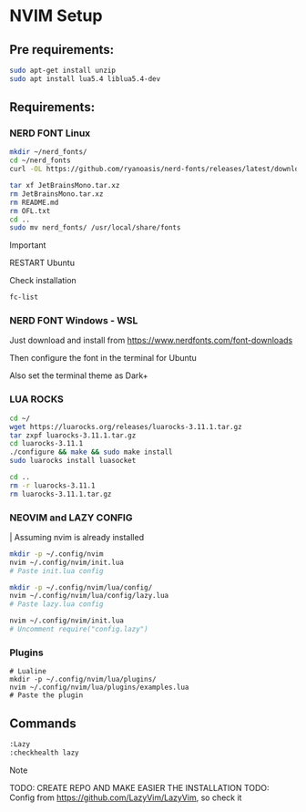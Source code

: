 # NVIM Setup

## Pre requirements:

```bash
sudo apt-get install unzip
sudo apt install lua5.4 liblua5.4-dev
```

## Requirements:

### NERD FONT Linux

```bash
mkdir ~/nerd_fonts/
cd ~/nerd_fonts
curl -OL https://github.com/ryanoasis/nerd-fonts/releases/latest/download/JetBrainsMono.tar.xz

tar xf JetBrainsMono.tar.xz
rm JetBrainsMono.tar.xz
rm README.md
rm OFL.txt
cd ..
sudo mv nerd_fonts/ /usr/local/share/fonts
```
> [!IMPORTANT]  
> RESTART Ubuntu

Check installation
```bash
fc-list
```
### NERD FONT Windows - WSL

Just download and install from https://www.nerdfonts.com/font-downloads

Then configure the font in the terminal for Ubuntu

Also set the terminal theme as Dark+

### LUA ROCKS

```bash
cd ~/
wget https://luarocks.org/releases/luarocks-3.11.1.tar.gz
tar zxpf luarocks-3.11.1.tar.gz
cd luarocks-3.11.1
./configure && make && sudo make install
sudo luarocks install luasocket

cd ..
rm -r luarocks-3.11.1
rm luarocks-3.11.1.tar.gz
```

### NEOVIM and LAZY CONFIG

| Assuming nvim is already installed

```bash
mkdir -p ~/.config/nvim
nvim ~/.config/nvim/init.lua
# Paste init.lua config

mkdir -p ~/.config/nvim/lua/config/
nvim ~/.config/nvim/lua/config/lazy.lua
# Paste lazy.lua config

nvim ~/.config/nvim/init.lua
# Uncomment require("config.lazy")

```

### Plugins
```
# Lualine
mkdir -p ~/.config/nvim/lua/plugins/
nvim ~/.config/nvim/lua/plugins/examples.lua
# Paste the plugin
```

## Commands
```bash
:Lazy
:checkhealth lazy
```

> [!NOTE]
> TODO: CREATE REPO AND MAKE EASIER THE INSTALLATION
> TODO: Config from https://github.com/LazyVim/LazyVim, so check it


